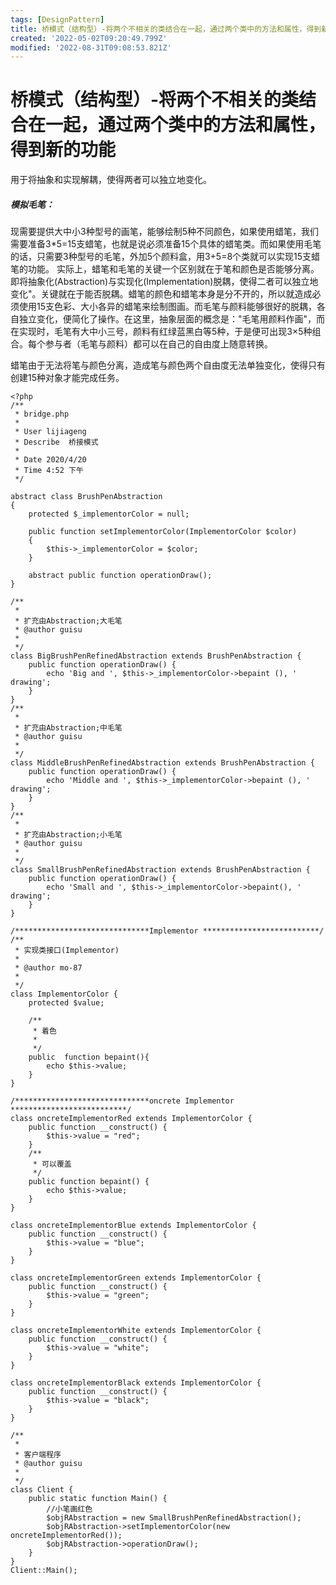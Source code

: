 ```yaml
---
tags: [DesignPattern]
title: 桥模式（结构型）-将两个不相关的类结合在一起，通过两个类中的方法和属性，得到新的功能
created: '2022-05-02T09:20:49.799Z'
modified: '2022-08-31T09:08:53.821Z'
---
```


# 桥模式（结构型）-将两个不相关的类结合在一起，通过两个类中的方法和属性，得到新的功能

用于将抽象和实现解耦，使得两者可以独立地变化。

##### 模拟毛笔：
现需要提供大中小3种型号的画笔，能够绘制5种不同颜色，如果使用蜡笔，我们需要准备3*5=15支蜡笔，也就是说必须准备15个具体的蜡笔类。而如果使用毛笔的话，只需要3种型号的毛笔，外加5个颜料盒，用3+5=8个类就可以实现15支蜡笔的功能。
实际上，蜡笔和毛笔的关键一个区别就在于笔和颜色是否能够分离。即将抽象化(Abstraction)与实现化(Implementation)脱耦，使得二者可以独立地变化"。关键就在于能否脱耦。蜡笔的颜色和蜡笔本身是分不开的，所以就造成必须使用15支色彩、大小各异的蜡笔来绘制图画。而毛笔与颜料能够很好的脱耦，各自独立变化，便简化了操作。在这里，抽象层面的概念是："毛笔用颜料作画"，而在实现时，毛笔有大中小三号，颜料有红绿蓝黑白等5种，于是便可出现3×5种组合。每个参与者（毛笔与颜料）都可以在自己的自由度上随意转换。

蜡笔由于无法将笔与颜色分离，造成笔与颜色两个自由度无法单独变化，使得只有创建15种对象才能完成任务。
```
<?php
/**
 * bridge.php
 *
 * User lijiageng
 * Describe  桥接模式
 *
 * Date 2020/4/20
 * Time 4:52 下午
 */

abstract class BrushPenAbstraction
{
    protected $_implementorColor = null;

    public function setImplementorColor(ImplementorColor $color)
    {
        $this->_implementorColor = $color;
    }

    abstract public function operationDraw();
}

/**
 *
 * 扩充由Abstraction;大毛笔
 * @author guisu
 *
 */
class BigBrushPenRefinedAbstraction extends BrushPenAbstraction {
    public function operationDraw() {
        echo 'Big and ', $this->_implementorColor->bepaint (), ' drawing';
    }
}
/**
 *
 * 扩充由Abstraction;中毛笔
 * @author guisu
 *
 */
class MiddleBrushPenRefinedAbstraction extends BrushPenAbstraction {
    public function operationDraw() {
        echo 'Middle and ', $this->_implementorColor->bepaint (), ' drawing';
    }
}
/**
 *
 * 扩充由Abstraction;小毛笔
 * @author guisu
 *
 */
class SmallBrushPenRefinedAbstraction extends BrushPenAbstraction {
    public function operationDraw() {
        echo 'Small and ', $this->_implementorColor->bepaint(), ' drawing';
    }
}

/******************************Implementor **************************/
/**
 * 实现类接口(Implementor)
 *
 * @author mo-87
 *
 */
class ImplementorColor {
    protected $value;

    /**
     * 着色
     *
     */
    public  function bepaint(){
        echo $this->value;
    }
}

/******************************oncrete Implementor **************************/
class oncreteImplementorRed extends ImplementorColor {
    public function __construct() {
        $this->value = "red";
    }
    /**
     * 可以覆盖
     */
    public function bepaint() {
        echo $this->value;
    }
}

class oncreteImplementorBlue extends ImplementorColor {
    public function __construct() {
        $this->value = "blue";
    }
}

class oncreteImplementorGreen extends ImplementorColor {
    public function __construct() {
        $this->value = "green";
    }
}

class oncreteImplementorWhite extends ImplementorColor {
    public function __construct() {
        $this->value = "white";
    }
}

class oncreteImplementorBlack extends ImplementorColor {
    public function __construct() {
        $this->value = "black";
    }
}

/**
 *
 * 客户端程序
 * @author guisu
 *
 */
class Client {
    public static function Main() {
        //小笔画红色
        $objRAbstraction = new SmallBrushPenRefinedAbstraction();
        $objRAbstraction->setImplementorColor(new oncreteImplementorRed());
        $objRAbstraction->operationDraw();
    }
}
Client::Main();
```
